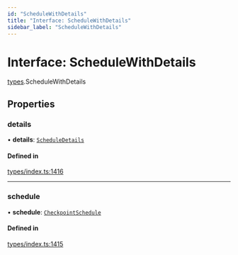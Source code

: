 ```yaml
---
id: "ScheduleWithDetails"
title: "Interface: ScheduleWithDetails"
sidebar_label: "ScheduleWithDetails"
---
```


# Interface: ScheduleWithDetails

[types](../../../modules/Types/Types.md).ScheduleWithDetails

## Properties

### details

• **details**: [`ScheduleDetails`](../../API/Entities/CheckpointSchedule/Types/ScheduleDetails/ScheduleDetails.md)

#### Defined in

[types/index.ts:1416](https://github.com/PolymeshAssociation/polymesh-sdk/blob/15be87e8/src/types/index.ts#L1416)

___

### schedule

• **schedule**: [`CheckpointSchedule`](../../../classes/API/Entities/CheckpointSchedule/CheckpointSchedule.md)

#### Defined in

[types/index.ts:1415](https://github.com/PolymeshAssociation/polymesh-sdk/blob/15be87e8/src/types/index.ts#L1415)

